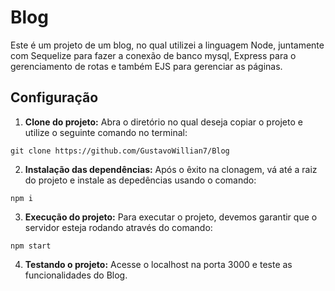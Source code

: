 # Blog

Este é um projeto de um blog, no qual utilizei a linguagem Node, juntamente com Sequelize para fazer a conexão de banco mysql, Express para o gerenciamento de rotas e também EJS para gerenciar as páginas. 

## Configuração

1. **Clone do projeto:** Abra o diretório no qual deseja copiar o projeto e utilize o seguinte comando no terminal:

```
git clone https://github.com/GustavoWillian7/Blog
```

2. **Instalação das dependências:** Após o êxito na clonagem, vá até a raiz do projeto e instale as depedências usando o comando:

```
npm i 
```

3. **Execução do projeto:** Para executar o projeto, devemos garantir que o servidor esteja rodando através do comando:

```
npm start
```

4. **Testando o projeto:** Acesse o localhost na porta 3000 e teste as funcionalidades do Blog.